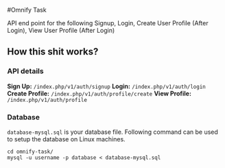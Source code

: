 #Omnify Task

API end point for the following Signup, Login, Create User Profile (After Login), View User Profile (After Login)

## How this shit works?

### API details
**Sign Up:** `/index.php/v1/auth/signup`
**Login:** `/index.php/v1/auth/login`
**Create Profile:** `/index.php/v1/auth/profile/create`
**View Profile:** `/index.php/v1/auth/profile`

### Database
`database-mysql.sql` is your database file. Following command can be used to setup the database on Linux machines.

```
cd omnify-task/
mysql -u username -p database < database-mysql.sql
```

